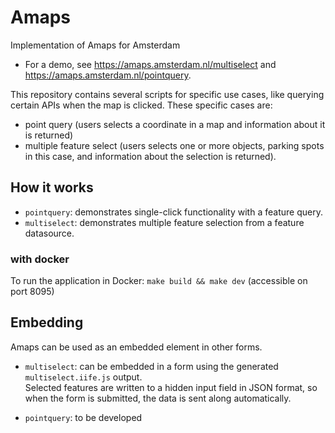 # Amaps
Implementation of Amaps for Amsterdam

* For a demo, see https://amaps.amsterdam.nl/multiselect and https://amaps.amsterdam.nl/pointquery.

This repository contains several scripts for specific use cases, like querying certain APIs when the map is clicked. These specific cases are:

* point query (users selects a coordinate in a map and information about it is returned)
* multiple feature select (users selects one or more objects, parking spots in this case, and information about the selection is returned).

## How it works

- `pointquery`: demonstrates single-click functionality with a feature query.
- `multiselect`: demonstrates multiple feature selection from a feature datasource.

### with docker

To run the application in Docker: `make build && make dev` (accessible on port 8095)

## Embedding

Amaps can be used as an embedded element in other forms.

- `multiselect`: can be embedded in a form using the generated `multiselect.iife.js` output.  
  Selected features are written to a hidden input field in JSON format, so when the form is submitted, the data is sent along automatically.  

- `pointquery`: to be developed